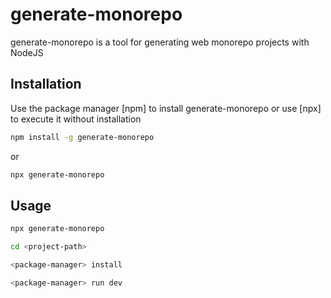 # generate-monorepo

generate-monorepo is a tool for generating web monorepo projects with NodeJS

## Installation

Use the package manager [npm] to install generate-monorepo or use [npx] to execute it without installation

```bash
npm install -g generate-monorepo
```

or

```bash
npx generate-monorepo
```

## Usage

```bash
npx generate-monorepo

cd <project-path>

<package-manager> install

<package-manager> run dev

```

